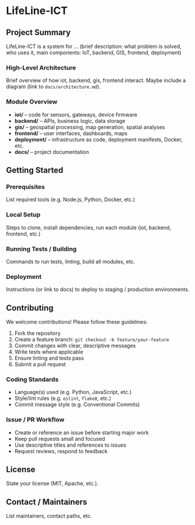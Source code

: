 # LifeLine-ICT

## Project Summary

LifeLine-ICT is a system for … (brief description: what problem is solved, who uses it, main components: IoT, backend, GIS, frontend, deployment)  

### High-Level Architecture

Brief overview of how iot, backend, gis, frontend interact. Maybe include a diagram (link to `docs/architecture.md`).

### Module Overview

- **iot/** – code for sensors, gateways, device firmware  
- **backend/** – APIs, business logic, data storage  
- **gis/** – geospatial processing, map generation, spatial analyses  
- **frontend/** – user interfaces, dashboards, maps  
- **deployment/** – infrastructure as code, deployment manifests, Docker, etc.  
- **docs/** – project documentation  

## Getting Started

### Prerequisites

List required tools (e.g. Node.js, Python, Docker, etc.)

### Local Setup

Steps to clone, install dependencies, run each module (iot, backend, frontend, etc.)

### Running Tests / Building

Commands to run tests, linting, build all modules, etc.

### Deployment

Instructions (or link to docs) to deploy to staging / production environments.

## Contributing

We welcome contributions! Please follow these guidelines:

1. Fork the repository  
2. Create a feature branch: `git checkout -b feature/your-feature`  
3. Commit changes with clear, descriptive messages  
4. Write tests where applicable  
5. Ensure linting and tests pass  
6. Submit a pull request  

### Coding Standards

- Language(s) used (e.g. Python, JavaScript, etc.)  
- Style/lint rules (e.g. `eslint`, `flake8`, etc.)  
- Commit message style (e.g. Conventional Commits)  

### Issue / PR Workflow

- Create or reference an issue before starting major work  
- Keep pull requests small and focused  
- Use descriptive titles and references to issues  
- Request reviews, respond to feedback  

## License

State your license (MIT, Apache, etc.).

## Contact / Maintainers

List maintainers, contact paths, etc.

